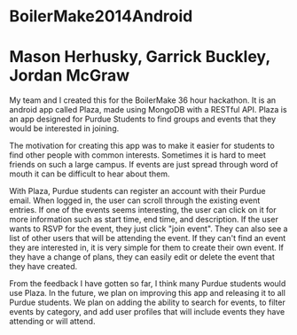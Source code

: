 BoilerMake2014Android
=====================
Mason Herhusky, Garrick Buckley, Jordan McGraw
==============================================

My team and I created this for the BoilerMake 36 hour hackathon.
It is an android app called Plaza, made using MongoDB with a RESTful API.
Plaza is an app designed for Purdue Students to find groups and events that they would be interested in joining.

The motivation for creating this app was to make it easier for students to find other people with common interests.
Sometimes it is hard to meet friends on such a large campus.
If events are just spread through word of mouth it can be difficult to hear about them.

With Plaza, Purdue students can register an account with their Purdue email.
When logged in, the user can scroll through the existing event entries.
If one of the events seems interesting, the user can click on it for more information such as start time, end time, and description.
If the user wants to RSVP for the event, they just click "join event".
They can also see a list of other users that will be attending the event.
If they can't find an event they are interested in, it is very simple for them to create their own event.
If they have a change of plans, they can easily edit or delete the event that they have created.

From the feedback I have gotten so far, I think many Purdue students would use Plaza.
In the future, we plan on improving this app and releasing it to all Purdue students.
We plan on adding the ability to search for events, to filter events by category, 
and add user profiles that will include events they have attending or will attend.

